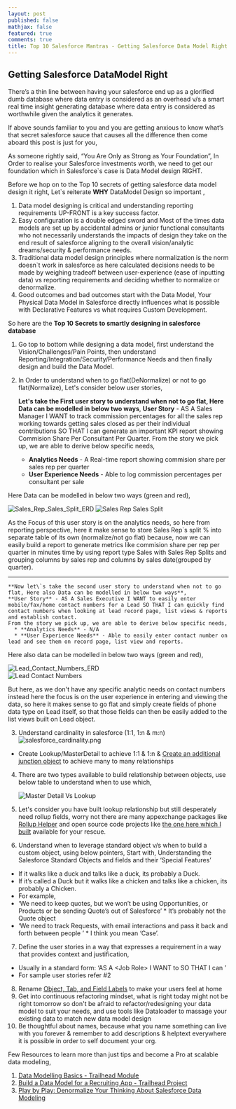 ```yaml
---
layout: post
published: false
mathjax: false
featured: true
comments: true
title: Top 10 Salesforce Mantras - Getting Salesforce Data Model Right
---
```

## Getting Salesforce DataModel Right

There’s a thin line between having your salesforce end up as a glorified dumb database where data entry is considered as an overhead v/s a smart real time insight generating database where data entry is considered as worthwhile given the analytics it generates.

If above sounds familiar to you and you are getting anxious to know what’s that secret salesforce sauce that causes all the difference then come aboard this post is just for you,

As someone rightly said, “You Are Only as Strong as Your Foundation”, In Order to realise your Salesforce investments worth, we need to get our foundation which in Salesforce\`s case is Data Model design RIGHT.

Before we hop on to the Top 10 secrets of getting salesforce data model design it right, Let\`s reiterate **WHY** DataModel Design so important ,
1. Data model designing is critical and understanding reporting requirements UP-FRONT is a key success factor.
2. Easy configuration is a double edged sword and Most of the times data models are set up by accidental admins or junior functional consultants who not necessarily understands the impacts of design they take on the end result of salesforce aligning to the overall vision/analytic dreams/security & performance needs.
3. Traditional data model design principles where normalization is the norm doesn\`t work in salesforce as here calculated decisions needs to be made by weighing tradeoff between user-experience (ease of inputting data) vs reporting requirements and deciding whether to normalize or denormalize.
4. Good outcomes and bad outcomes start with the Data Model, Your Physical Data Model in Salesforce directly influences what is possible with Declarative Features vs what requires Custom  Development.


So here are the **Top 10 Secrets to smartly designing in salesforce database**

1. Go top to bottom while designing a data model, first understand the Vision/Challenges/Pain Points, then understand Reporting/Integration/Security/Performance Needs and then finally design and build the Data Model.

2. In Order to understand when to go flat(DeNormalize) or not to go flat(Normalize), Let's consider below user stories,

    **Let's take the First user story to understand when not to go flat, Here Data can be modelled in below two ways**,
    **User Story** - AS A Sales Manager I WANT to track commission percentages for all the sales rep working towards getting sales closed as per their individual contributions SO THAT I can generate an important KPI report showing Commision Share Per Consultant Per Quarter.
    From the story we pick up, we are able to derive below specific needs,
      * **Analytics Needs** - A Real-time report showing commision share per sales rep per quarter
      * **User Experience Needs** - Able to log commission percentages per consultant per sale

Here Data can be modelled in below two ways (green and red),

   ![Sales_Rep_Sales_Split_ERD]({{site.baseurl}}/images/Sales_Rep_Sales_Split_ERD.png) 
   ![Sales Rep Sales Split]({{site.baseurl}}/images/Sales_Rep_Sales_Split.png)

   As the Focus of this user story is on the analytics needs, so here from reporting perspective, here it make sense to store Sales Rep\`s split % into separate table of its own (normalize/not go flat) because, now we can easily build a report to generate metrics like commision share per rep per quarter in minutes time by using report type Sales with Sales Rep Splits and grouping columns by sales rep and columns by sales date(grouped by quarter).
___
    **Now let\`s take the second user story to understand when not to go flat, Here also Data can be modelled in below two ways**,   
    **User Story** - AS A Sales Executive I WANT to easily enter mobile/fax/home contact numbers for a Lead SO THAT I can quickly find contact numbers when looking at lead record page, list views & reports and establish contact.
    From the story we pick up, we are able to derive below specific needs,
      * **Analytics Needs** - N/A
      * **User Experience Needs** - Able to easily enter contact number on lead and see them on record page, list view and reports.

Here also data can be modelled in below two ways (green and red),

   ![Lead_Contact_Numbers_ERD]({{site.baseurl}}/images/Lead_Contact_Numbers_ERD.png)   
   ![Lead Contact Numbers]({{site.baseurl}}/images/Lead_Contact_Numbers.png)

   But here, as we don't have any specific analytic needs on contact numbers instead here the focus is on the user experience in entering and viewing the data, so here it makes sense to go flat and simply create fields of phone data type on Lead itself, so that those fields can then be easily added to the list views built on Lead object.

3. Understand cardinality in salesforce (1:1, 1:n & m:n)
    ![salesforce_cardinality.png]({{site.baseurl}}/images/salesforce_cardinality.png)
    
  * Create Lookup/MasterDetail to achieve 1:1 & 1:n & [Create an additional junction object](https://developer.salesforce.com/docs/atlas.en-us.fundamentals.meta/fundamentals/adg_relationships_many_relationship.htm) to achieve many to many relationships
    
4. There are two types available to build relationship between objects, use below table to understand when to use which,

    ![Master Detail Vs Lookup]({{site.baseurl}}/images/Master_detail_vs_lookup.png)

5. Let's consider you have built lookup relationship but still desperately need rollup fields, worry not there are many appexchange packages like [Rollup Helper](https://appexchange.salesforce.com/appxListingDetail?listingId=a0N30000009i3UpEAI) and open source code projects like [the one here which I built](https://struckbylightning.github.io/2018/05/apex/freebies/define-rollup-fields-for-lookup-relationships-in-custom-metadata) available for your rescue.

6. Understand when to leverage standard object v/s when to build a custom object, using below pointers,
Start with, Understanding the Salesforce Standard Objects and fields and their ‘Special Features’
  * If it walks like a duck and talks like a duck, its probably a Duck.
  * If it’s called a Duck but it walks like a chicken and talks like a chicken, its  probably a Chicken.
  * For example,
   * ‘We need to keep quotes, but we won’t be using Opportunities, or  Products or be sending Quote’s out of Salesforce’
    * It’s probably not the Quote object
   * ‘We need to track Requests, with email interactions and pass it back and forth between people ’
    * I think you mean ‘Case’.

7. Define the user stories in a way that expresses a requirement in a way that provides context and justification,
  * Usually in a standard form: ‘AS A \<Job Role\> I WANT to <some business process> SO THAT I can <achieve  some outcome>’
  * For sample user stories refer #2
8. Rename [Object, Tab, and Field Labels](https://help.salesforce.com/articleView?id=customize_rename.htm&r=https%3A%2F%2Fwww.google.com.au%2F&type=5) to make your users feel at home 
9. Get into continuous refactoring mindset, what is right today might not be right tomorrow so don't be afraid to refactor/redesigning your data model to suit your needs, and use tools like Dataloader to massage your existing data to match new data model design
10. Be thoughtful about names, because what you name something can live with you forever \& remember to add descriptions & helptext everywhere it is possible in order to self document your org.


Few Resources to learn more than just tips and become a Pro at scalable data modeling,
1. [Data Modelling Basics - Trailhead Module](https://trailhead.salesforce.com/en/modules/data_modeling)
2. [Build a Data Model for a Recruiting App - Trailhead Project](https://trailhead.salesforce.com/en/projects/build-a-data-model-for-a-recruiting-app)
3. [Play by Play: Denormalize Your Thinking About Salesforce Data Modeling](https://app.pluralsight.com/player?course=play-by-play-denormalize-thinking-salesforce-data-modeling&author=don-robins&name=5b27875e-f42e-45e7-9e78-65a1810ca266&clip=1&mode=live)
